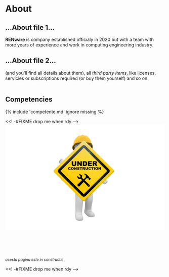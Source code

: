 
<!-- #FIXME think if put something here
![coding pict](pictures/software_1280.jpg){ width="400" align=right }
-->


# About

## ...About file 1...

<strong>RENware</strong> is company established officialy in 2020 but with a team with more years of experience and work in computing engineering industry.  


## ...About file 2...

(and you'll find all details about them), all <em>third party items</em>, like licenses, servicies or subscriptions required (or buy them yourself) and so on. 
 <br><br> 





## Competencies

{% include 'competente.md' ignore missing %}






<<! -#FIXME drop me when rdy -->
![in progress document](pictures/under_maintenance.png)

<br><br><br><br>
<small markdown>*acesta pagina este in constructie*</small>

<<! -#FIXME drop me when rdy -->
